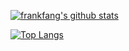 [![frankfang's github stats](https://github-readme-stats.vercel.app/api?username=frankfang&show_icons=true&hide=issues&bg_color=0D1117&text_color=c9d1d9&icon_color=ff3860&title_color=7957d5&hide_border=true&count_private=true)](#)

[![Top Langs](https://github-readme-stats.vercel.app/api/top-langs/?username=frankfang&layout=compact&langs_count=7&hide=html&bg_color=0D1117&text_color=c9d1d9&icon_color=ff3860&title_color=7957d5&hide_border=true)](#)
